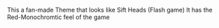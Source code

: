 This a fan-made Theme that looks like Sift Heads (Flash game)
It has the Red-Monochromtic feel of the game